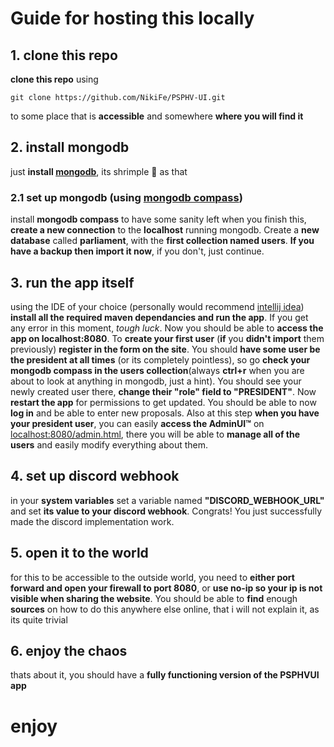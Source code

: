 # Guide for hosting this locally
## 1. clone this repo
**clone this repo** using 
```
git clone https://github.com/NikiFe/PSPHV-UI.git
```
to some place that is **accessible** and somewhere **where you will find it**
## 2. install mongodb
just **install [mongodb](https://www.mongodb.com/try/download/community)**, its shrimple 🦐 as that
### 2.1 set up mongodb (using [mongodb compass](https://www.mongodb.com/products/tools/compass))
install **mongodb compass** to have some sanity left when you finish this, **create a new connection** to the **localhost** running mongodb. Create a **new database** called **parliament**, with the **first collection named users**. **If you have a backup then import it now**, if you don't, just continue.
## 3. run the app itself
using the IDE of your choice (personally would recommend [intellij idea](https://www.jetbrains.com/idea/)) **install all the required maven dependancies and run the app**. If you get any error in this moment, *tough luck*. Now you should be able to **access the app on localhost:8080**.
To **create your first user** (**if** you **didn't import** them previously) **register in the form on the site**. You should **have some user be the president at all times** (or its completely pointless), so go **check your mongodb compass in the users collection**(always **ctrl+r** when you are about to look at anything in mongodb, just a hint). You should see your newly created user there, **change their "role" field to "PRESIDENT"**. Now **restart the app** for permissions to get updated. You should be able to now **log in** and be able to enter new proposals. 
Also at this step **when you have your president user**, you can easily **access the AdminUI™** on [localhost:8080/admin.html](localhost:8080/admin.html), there you will be able to **manage all of the users** and easily modify everything about them.
## 4. set up discord webhook
in your **system variables** set a variable named **"DISCORD_WEBHOOK_URL"** and set **its value to your discord webhook**. Congrats! You just successfully made the discord implementation work.
## 5. open it to the world
for this to be accessible to the outside world, you need to **either port forward and open your firewall to port 8080**, or **use no-ip so your ip is not visible when sharing the website**. You should be able to **find** enough **sources** on how to do this anywhere else online, that i will not explain it, as its quite trivial
## 6. enjoy the chaos
thats about it, you should have a **fully functioning version of the PSPHVUI app**
# enjoy
